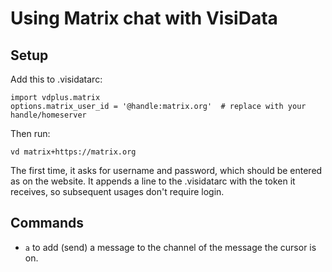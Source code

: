 # Using Matrix chat with VisiData

## Setup

Add this to .visidatarc:

    import vdplus.matrix
    options.matrix_user_id = '@handle:matrix.org'  # replace with your handle/homeserver

Then run:

    vd matrix+https://matrix.org

The first time, it asks for username and password, which should be entered as on the website.
It appends a line to the .visidatarc with the token it receives, so subsequent usages don't require login.

## Commands

- `a` to add (send) a message to the channel of the message the cursor is on.
